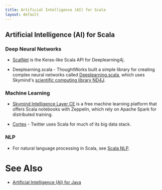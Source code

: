 ```yaml
---
title: Artificial Intelligence (AI) for Scala
layout: default
---
```


## Artificial Intelligence (AI) for Scala

### Deep Neural Networks

* [ScalNet](https://github.com/deeplearning4j/scalnet) is the Keras-like Scala API for Deeplearning4j. 

* Deeplearning.scala - ThoughtWorks built a simple library for creating complex neural networks called [Deeplearning.scala](https://github.com/ThoughtWorksInc/DeepLearning.scala), which uses Skymind's [scientific computing library ND4J](https://nd4j.org/).

### Machine Learning 

* [Skymind Intelligence Layer CE](https://skymind.readme.io/v1.0.1/docs/quickstart) is a free machine learning platform that offers Scala notebooks with Zeppelin, which rely on Apache Spark for distributed training. 

* [Cortex](https://cortex.twitter.com/) - Twitter uses Scala for much of its big data stack.

### NLP

* For natural language processing in Scala, see [Scala NLP](http://www.scalanlp.org/).

# See Also

* [Artificial Intelligence (AI) for Java](./java-ai)

